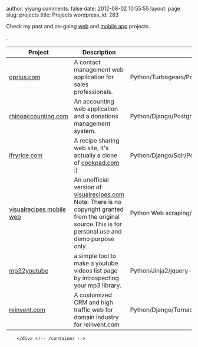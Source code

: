 author: yiyang
comments: false
date: 2012-08-02 10:55:55
layout: page
slug: projects
title: Projects
wordpress_id: 263


Check my past and on-going [web](http://heyheymymy.net/projects.html) and [mobile app](http://heyheymymy.net/mobile_app.html) projects.

<div class="container">
            <div class="span12">
                <table class="table table-striped">
                    <thead>
                        <tr>
                            <th>Project</th>
                            <th>Description</th>
                            <th>Technology</th>
                        </tr>
                    </thead>
                    <tbody>
                        <tr>
                            <td><a href="http://oprius.com">oprius.com</a></td>
                            <td>A contact management web application for sales professionals.</td>
                            <td>Python/Turbogears/PostgreSQL/Mochikit</td>
                        </tr>
                        <tr>
                            <td><a href="http://rhinoaccounting.com">rhinoaccounting.com</a></td>
                            <td>An accounting web application and a donations management system.</td>
                            <td>Python/Django/PostgreSQL/jquery</td>
                        </tr>
                        <tr>
                            <td><a href="http://ifryrice.com">ifryrice.com</a></td>
                            <td>A recipe sharing web site, it's actually a clone of <a href="http://cookpad.com">cookpad.com</a> :)</td>
                            <td>Python/Django/Solr/PostgreSQL/jquery</td>
                        </tr>
                        <tr>
                            <td><a href="http://engvis.pazaroo.com/m/">visualrecipes mobile web</a></td>
                            <td>An unofficial version of <a href="http://visualrecipes.com">visualrecipes.com</a> Note: There is no copyright granted from the original source.This is for personal use and demo purpose only.</td>.
                            <td>Python Web scraping/Django/MongoDB/jquery-mobile.</td>
                        </tr>
                        <tr>
                            <td><a href="https://github.com/edmoody/mp32youtube">mp32youtube</a></td>
                            <td>a simple tool to make a youtube videos list page by introspecting your mp3 library.</td>
                            <td>Python/Jinja2/jquery-mobile</td>
                        </tr>
                        <tr>
                            <td><a href="http://reinvent.com">reinvent.com</a></td>
                            <td>A customized CRM and high traffic web for domain industry for reinvent.com</td>
                            <td>Python/Django/Tornado/RabbitMQ/MongoDB/PostgreSQL/jquery</td>
                        </tr>
                    </tbody>
                </table>
            </div>

        </div> <!-- /container -->



